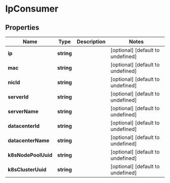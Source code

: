 # IpConsumer

## Properties
| Name | Type | Description | Notes |
| ------------ | ------------- | ------------- | ------------- |
| **ip** | **string** |  | [optional] [default to undefined] |
| **mac** | **string** |  | [optional] [default to undefined] |
| **nicId** | **string** |  | [optional] [default to undefined] |
| **serverId** | **string** |  | [optional] [default to undefined] |
| **serverName** | **string** |  | [optional] [default to undefined] |
| **datacenterId** | **string** |  | [optional] [default to undefined] |
| **datacenterName** | **string** |  | [optional] [default to undefined] |
| **k8sNodePoolUuid** | **string** |  | [optional] [default to undefined] |
| **k8sClusterUuid** | **string** |  | [optional] [default to undefined] |



